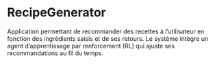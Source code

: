 # RecipeGenerator
Application permettant de recommander des recettes à l’utilisateur en fonction des ingrédients saisis et de ses retours. Le système intègre un agent d’apprentissage par renforcement (RL) qui ajuste ses recommandations au fil du temps.

